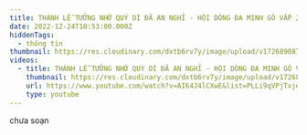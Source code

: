 ```yaml
---
title: THÁNH LỄ TƯỞNG NHỚ QUÝ DÌ ĐÃ AN NGHỈ - HỘI DÒNG ĐA MINH GÒ VẤP 2022
date: 2022-12-24T10:53:00.000Z
hiddenTags:
  - thông tin
thumbnail: https://res.cloudinary.com/dxtb6rv7y/image/upload/v1726890873/thanh_le_cau_nguyen_cho_quy_Di_an_nghi_llmzxu.jpg
videos:
  - title: THÁNH LỄ TƯỞNG NHỚ QUÝ DÌ ĐÃ AN NGHỈ - HỘI DÒNG ĐA MINH GÒ VẤP 2022
    thumbnail: https://res.cloudinary.com/dxtb6rv7y/image/upload/v1726890873/thanh_le_cau_nguyen_cho_quy_Di_an_nghi_llmzxu.jpg
    url: https://www.youtube.com/watch?v=AI64J4lCXwE&list=PLLi9qVPjTxje2mrnVrfj-B1kU33fJ6Mm_&index=16
    type: youtube
---
```

chưa soạn
